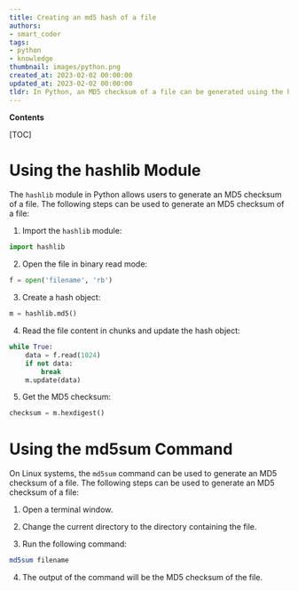 ```yaml
---
title: Creating an md5 hash of a file
authors:
- smart_coder
tags:
- python
- knowledge
thumbnail: images/python.png
created_at: 2023-02-02 00:00:00
updated_at: 2023-02-02 00:00:00
tldr: In Python, an MD5 checksum of a file can be generated using the hashlib library`s md5() function.
---
```


**Contents**

[TOC]

# Using the hashlib Module

The `hashlib` module in Python allows users to generate an MD5 checksum of a file. The following steps can be used to generate an MD5 checksum of a file:

1. Import the `hashlib` module:

```python
import hashlib
```

2. Open the file in binary read mode:

```python
f = open('filename', 'rb')
```

3. Create a hash object:

```python
m = hashlib.md5()
```

4. Read the file content in chunks and update the hash object:

```python
while True:
    data = f.read(1024)
    if not data:
        break
    m.update(data)
```

5. Get the MD5 checksum:

```python
checksum = m.hexdigest()
```

# Using the md5sum Command

On Linux systems, the `md5sum` command can be used to generate an MD5 checksum of a file. The following steps can be used to generate an MD5 checksum of a file:

1. Open a terminal window.

2. Change the current directory to the directory containing the file.

3. Run the following command:

```bash
md5sum filename
```

4. The output of the command will be the MD5 checksum of the file.
